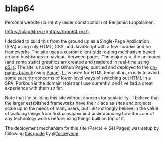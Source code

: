 # blap64
Personal website (currently under construction) of Benjamin Lappalainen.

[https://blap64.xyz/](https://blap64.xyz/)

I decided to build this from the ground up as a Single-Page Application (SPA) using only HTML, CSS, and JavaScript with a few libraries and no frameworks. The site uses a custom client-side routing mechanism based around hashbangs to navigate between pages.
The majority of the animated (and some static) graphics are created and rendered in real-time using [p5.js](https://github.com/processing/p5.js). The site is hosted on Github Pages, bundled and deployed to the [gh-pages branch](https://github.com/BL451/blap64/tree/gh-pages) using [Parcel](https://parceljs.org/). [Lit](https://lit.dev/) is used for HTML templating, mostly to avoid some security concerns of lower-level ways of switching out HTML in a SPA. [Porkbun](https://porkbun.com/) is the domain registrar I use currently, and I've had a great experience with them so far.

Note that I'm building this site without concern for scalability - I believe that the larger established frameworks have their place as sites and projects scale up to the needs of many users, but I also strongly believe in the value of building things from first principles and understanding how the core of any technology works before using things built on top of it.

The deployment mechanism for this site (Parcel -> GH Pages) was setup by following [this guide](https://www.matteogregoricchio.com/articles/github-pages-hosting-with-parcel.html) by [@followynne](https://github.com/followynne).
